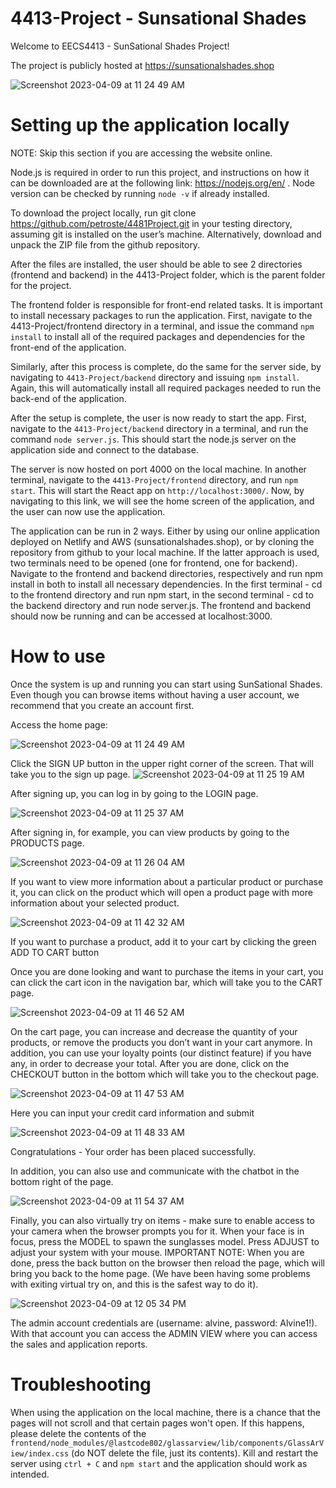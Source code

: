 # 4413-Project - Sunsational Shades

Welcome to EECS4413 - SunSational Shades Project!

The project is publicly hosted at https://sunsationalshades.shop

![Screenshot 2023-04-09 at 11 24 49 AM](https://user-images.githubusercontent.com/43624414/230785897-c2ec4b8c-2238-4114-be2d-edda60cf6299.png)

# Setting up the application locally

NOTE: Skip this section if you are accessing the website online.

Node.js is required in order to run this project, and instructions on how it can be downloaded are at the following link: https://nodejs.org/en/ . Node version can be checked by running `node -v` if already installed.

To download the project locally, run git clone https://github.com/petroste/4481Project.git in your testing directory, assuming git is installed on the user’s machine. Alternatively, download and unpack the ZIP file from the github repository.

After the files are installed, the user should be able to see 2 directories (frontend and backend) in the 4413-Project folder, which is the parent folder for the project.

The frontend folder is responsible for front-end related tasks. It is important to install necessary packages to run the application. First, navigate to the 4413-Project/frontend directory in a terminal, and issue the command `npm install` to install all of the required packages and dependencies for the front-end of the application.

Similarly, after this process is complete, do the same for the server side, by navigating to `4413-Project/backend` directory and issuing `npm install`. Again, this will automatically install all required packages needed to run the back-end of the application.

After the setup is complete, the user is now ready to start the app. First, navigate to the `4413-Project/backend` directory in a terminal, and run the command `node server.js`. This should start the node.js server on the application side and connect to the database.

The server is now hosted on port 4000 on the local machine. In another terminal, navigate to the `4413-Project/frontend` directory, and run `npm start`. This will start the React app on `http://localhost:3000/`. Now, by navigating to this link, we will see the home screen of the application, and the user can now use the application.

The application can be run in 2 ways. Either by using our online application deployed on Netlify and AWS (sunsationalshades.shop), or by cloning the repository from github to your local machine. If the latter approach is used, two terminals need to be opened (one for frontend, one for backend). Navigate to the frontend and backend directories, respectively and run npm install in both to install all necessary dependencies. In the first terminal - cd to the frontend directory and run npm start, in the second terminal - cd to the backend directory and run node server.js. The frontend and backend should now be running and can be accessed at localhost:3000.

# How to use

Once the system is up and running you can start using SunSational Shades. Even though you can browse items without having a user account, we recommend that you create an account first.

Access the home page:

![Screenshot 2023-04-09 at 11 24 49 AM](https://user-images.githubusercontent.com/43624414/230795148-fda78861-7216-460a-9d00-22923d023f8d.png)

Click the SIGN UP button in the upper right corner of the screen. That will take you to the sign up page.
 ![Screenshot 2023-04-09 at 11 25 19 AM](https://user-images.githubusercontent.com/43624414/230795151-d7912e59-f5ea-462b-89d7-f48b4570ce63.png)


After signing up, you can log in by going to the LOGIN page.

![Screenshot 2023-04-09 at 11 25 37 AM](https://user-images.githubusercontent.com/43624414/230795154-357427ef-2bdb-4610-82a7-cd90a556fcf9.png)

After signing in, for example, you can view products by going to the PRODUCTS page.

![Screenshot 2023-04-09 at 11 26 04 AM](https://user-images.githubusercontent.com/43624414/230795161-0e3d030a-5b04-44b1-ad84-83ed0577d814.png)

If you want to view more information about a particular product or purchase it, you can click on the product which will open a product page with more information about your selected product.

![Screenshot 2023-04-09 at 11 42 32 AM](https://user-images.githubusercontent.com/43624414/230795228-0037d978-cc29-46a9-8005-302e89adb239.png)


If you want to purchase a product, add it to your cart by clicking the green ADD TO CART button


Once you are done looking and want to purchase the items in your cart, you can click the cart icon in the navigation bar, which will take you to the CART page.

![Screenshot 2023-04-09 at 11 46 52 AM](https://user-images.githubusercontent.com/43624414/230795290-c9f482cd-fca4-4302-ba6d-d0c66eacefc0.png)


On the cart page, you can increase and decrease the quantity of your products, or remove the products you don’t want in your cart anymore. In addition, you can use your loyalty points (our distinct feature) if you have any, in order to decrease your total. After you are done, click on the CHECKOUT button in the bottom which will take you to the checkout page.

![Screenshot 2023-04-09 at 11 47 53 AM](https://user-images.githubusercontent.com/43624414/230795483-6d2ad673-37c6-49cc-af28-9a03ce63a354.png)

Here you can input your credit card information and submit

![Screenshot 2023-04-09 at 11 48 33 AM](https://user-images.githubusercontent.com/43624414/230795491-75926199-1c0c-4ded-9af5-296bc8b2d645.png)

Congratulations - Your order has been placed successfully.

In addition, you can also use and communicate with the chatbot in the bottom right of the page.

![Screenshot 2023-04-09 at 11 54 37 AM](https://user-images.githubusercontent.com/43624414/230795652-7271ce62-3901-483a-a25b-e3a5a110d1bb.png)


Finally, you can also virtually try on items - make sure to enable access to your camera when the browser prompts you for it. When your face is in focus, press the MODEL to spawn the sunglasses model. Press ADJUST to adjust your system with your mouse. IMPORTANT NOTE: When you are done, press the back button on the browser then reload the page, which will bring you back to the home page. (We have been having some problems with exiting virtual try on, and this is the safest way to do it).

![Screenshot 2023-04-09 at 12 05 34 PM](https://user-images.githubusercontent.com/43624414/230795666-23d852ba-9f89-4a2e-9b31-639d6119e73b.png)

The admin account credentials are (username: alvine, password: Alvine1!). With that account you can access the ADMIN VIEW where you can access the sales and application reports.

# Troubleshooting

When using the application on the local machine, there is a chance that the pages will not scroll and that certain pages won't open. If this happens, please delete the contents of the `frontend/node_modules/@lastcode802/glassarview/lib/components/GlassArView/index.css` (do NOT delete the file, just its contents). Kill and restart the server using `ctrl + C` and `npm start` and the application should work as intended.

